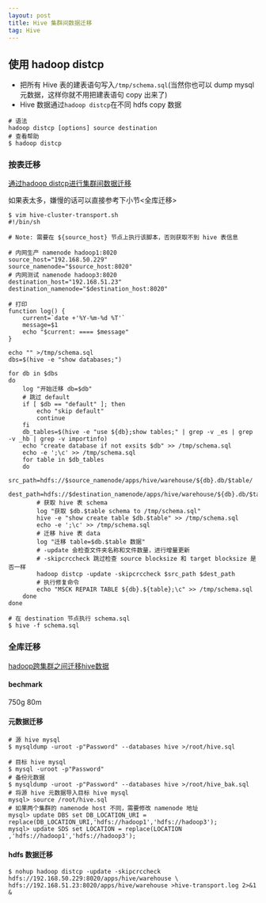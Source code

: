 ```yaml
---
layout: post
title: Hive 集群间数据迁移
tag: Hive
---
```


## 使用 hadoop distcp
* 把所有 Hive 表的建表语句写入`/tmp/schema.sql`(当然你也可以 dump mysql 元数据，这样你就不用把建表语句 copy 出来了)
* Hive 数据通过`hadoop distcp`在不同 hdfs copy 数据
```shell
# 语法
hadoop distcp [options] source destination
# 查看帮助
$ hadoop distcp
```

### 按表迁移
[通过hadoop distcp进行集群间数据迁移](https://www.jianshu.com/p/c642fc4dc25b)

如果表太多，嫌慢的话可以直接参考下小节<全库迁移>

```shell
$ vim hive-cluster-transport.sh
#!/bin/sh

# Note: 需要在 ${source_host} 节点上执行该脚本，否则获取不到 hive 表信息

# 内网生产 namenode hadoop1:8020
source_host="192.168.50.229"
source_namenode="$source_host:8020"
# 内网测试 namenode hadoop3:8020
destination_host="192.168.51.23"
destination_namenode="$destination_host:8020"

# 打印
function log() {
    current=`date +'%Y-%m-%d %T'`
    message=$1
    echo "$current: ==== $message"
}

echo "" >/tmp/schema.sql
dbs=$(hive -e "show databases;")

for db in $dbs
do
    log "开始迁移 db=$db"
    # 跳过 default
    if [ $db == "default" ]; then
        echo "skip default"
        continue
    fi
    db_tables=$(hive -e "use ${db};show tables;" | grep -v _es | grep -v _hb | grep -v importinfo)
    echo "create database if not exsits $db" >> /tmp/schema.sql
    echo -e ';\c' >> /tmp/schema.sql
    for table in $db_tables
    do
        src_path=hdfs://$source_namenode/apps/hive/warehouse/${db}.db/$table/
        dest_path=hdfs://$destination_namenode/apps/hive/warehouse/${db}.db/$table/
        # 获取 hive 表 schema
        log "获取 $db.$table schema to /tmp/schema.sql"
        hive -e "show create table $db.$table" >> /tmp/schema.sql
        echo -e ';\c' >> /tmp/schema.sql
        # 迁移 hive 表 data
        log "迁移 table=$db.$table 数据"
        # -update 会检查文件夹名称和文件数量，进行增量更新
        # -skipcrccheck 跳过检查 source blocksize 和 target blocksize 是否一样
        hadoop distcp -update -skipcrccheck $src_path $dest_path
        # 执行修复命令
        echo "MSCK REPAIR TABLE ${db}.${table};\c" >> /tmp/schema.sql
    done
done

# 在 destination 节点执行 schema.sql
$ hive -f schema.sql
```

### 全库迁移
[hadoop跨集群之间迁移hive数据](https://blog.csdn.net/levy_cui/article/details/70156682)

#### bechmark
750g 80m

#### 元数据迁移
```shell
# 源 hive mysql 
$ mysqldump -uroot -p"Password" --databases hive >/root/hive.sql

# 目标 hive mysql 
$ mysql -uroot -p"Password"
# 备份元数据
$ mysqldump -uroot -p"Password" --databases hive >/root/hive_bak.sql
# 将源 hive 元数据导入目标 hive mysql
mysql> source /root/hive.sql 
# 如果两个集群的 namenode host 不同，需要修改 namenode 地址
mysql> update DBS set DB_LOCATION_URI = replace(DB_LOCATION_URI,'hdfs://hadoop1','hdfs://hadoop3');
mysql> update SDS set LOCATION = replace(LOCATION ,'hdfs://hadoop1','hdfs://hadoop3');
```

#### hdfs 数据迁移
```shell
$ nohup hadoop distcp -update -skipcrccheck hdfs://192.168.50.229:8020/apps/hive/warehouse \
hdfs://192.168.51.23:8020/apps/hive/warehouse >hive-transport.log 2>&1 &
```